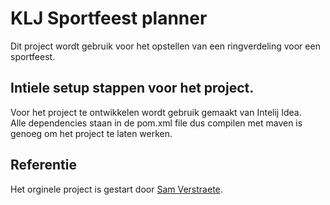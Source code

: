 # KLJ Sportfeest planner
Dit project wordt gebruik voor het opstellen van een ringverdeling voor een sportfeest.

## Intiele setup stappen voor het project.
Voor het project te ontwikkelen wordt gebruik gemaakt van Intelij Idea.  
Alle dependencies staan in de pom.xml file dus compilen met maven is genoeg om het project te laten werken.

## Referentie
Het orginele project is gestart door [Sam Verstraete](https://github.com/samverstraete).
